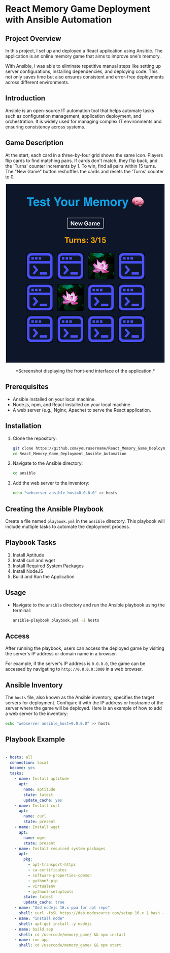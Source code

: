 # React Memory Game Deployment with Ansible Automation

## Project Overview

In this project, I set up and deployed a React application using Ansible. The application is an online memory game that aims to improve one's memory.

With Ansible, I was able to eliminate repetitive manual steps like setting up server configurations, installing dependencies, and deploying code. This not only saves time but also ensures consistent and error-free deployments across different environments.

## Introduction

Ansible is an open-source IT automation tool that helps automate tasks such as configuration management, application deployment, and orchestration. It is widely used for managing complex IT environments and ensuring consistency across systems.

## Game Description

At the start, each card in a three-by-four grid shows the same icon. Players flip cards to find matching pairs. If cards don't match, they flip back, and the 'Turns' counter increments by 1. To win, find all pairs within 15 turns. The "New Game" button reshuffles the cards and resets the 'Turns' counter to 0.

<p align="center">
  <img src="GamePicture.png" alt="Front End" style="width:500px;">
</p>
<div align="center">
  *Screenshot displaying the front-end interface of the application.*
</div>

## Prerequisites

- Ansible installed on your local machine.
- Node.js, npm, and React installed on your local machine.
- A web server (e.g., Nginx, Apache) to serve the React application.

## Installation

1. Clone the repository:
    ```bash
    git clone https://github.com/yourusername/React_Memory_Game_Deployment_Ansible_Automation.git
    cd React_Memory_Game_Deployment_Ansible_Automation
    ```

2. Navigate to the Ansible directory:
    ```bash
    cd ansible
    ```

3. Add the web server to the inventory:
    ```bash
    echo "webserver ansible_host=0.0.0.0" >> hosts
    ```

## Creating the Ansible Playbook

Create a file named `playbook.yml` in the `ansible` directory. This playbook will include multiple tasks to automate the deployment process.

## Playbook Tasks

1. Install Aptitude
2. Install curl and wget
3. Install Required System Packages
4. Install NodeJS
5. Build and Run the Application

## Usage

- Navigate to the `ansible` directory and run the Ansible playbook using the terminal:

  ```bash
  ansible-playbook playbook.yml -i hosts

## Access

After running the playbook, users can access the deployed game by visiting the server's IP address or domain name in a browser. 

For example, if the server's IP address is `0.0.0.0`, the game can be accessed by navigating to `http://0.0.0.0:3000` in a web browser.

## Ansible Inventory

The `hosts` file, also known as the Ansible inventory, specifies the target servers for deployment. Configure it with the IP address or hostname of the server where the game will be deployed. 
Here is an example of how to add a web server to the inventory:

```bash
echo "webserver ansible_host=0.0.0.0" >> hosts

```
## Playbook Example

```yaml
---
- hosts: all
  connection: local
  become: yes
  tasks:
    - name: Install aptitude
      apt:
        name: aptitude
        state: latest
        update_cache: yes
    - name: Install curl
      apt:
        name: curl
        state: present
    - name: Install wget
      apt:
        name: wget
        state: present
    - name: Install required system packages
      apt:
        pkg:
          - apt-transport-https
          - ca-certificates
          - software-properties-common
          - python3-pip
          - virtualenv
          - python3-setuptools
        state: latest
        update_cache: true
    - name: "Add nodejs 16.x ppa for apt repo"
      shell: curl -fsSL https://deb.nodesource.com/setup_16.x | bash -
    - name: "install node"
      shell: apt-get install -y nodejs
    - name: build app
      shell: cd /usercode/memory_game/ && npm install
    - name: run app
      shell: cd /usercode/memory_game/ && npm start
